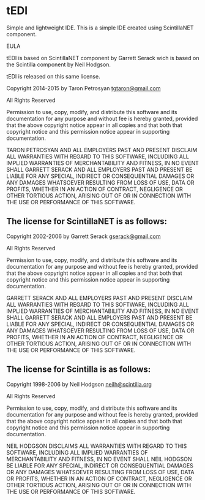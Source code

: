 # tEDI
Simple and lightweight IDE.
This is a simple IDE created using ScintillaNET component.

EULA

tEDI is based on ScintillaNET component by Garrett Serack wich is based on the Scintilla component by Neil Hodgson.

tEDI is released on this same license.

Copyright 2014-2015 by Taron Petrosyan <tgtaron@gmail.com>

All Rights Reserved 

Permission to use, copy, modify, and distribute this software and its documentation for any purpose and without fee is hereby granted, provided that the above copyright notice appear in all copies and that both that copyright notice and this permission notice appear in supporting documentation. 

TARON PETROSYAN AND ALL EMPLOYERS PAST AND PRESENT DISCLAIM ALL WARRANTIES WITH REGARD TO THIS SOFTWARE, INCLUDING ALL IMPLIED WARRANTIES OF MERCHANTABILITY AND FITNESS, IN NO EVENT SHALL GARRETT SERACK AND ALL EMPLOYERS PAST AND PRESENT BE LIABLE FOR ANY SPECIAL, INDIRECT OR CONSEQUENTIAL DAMAGES OR ANY DAMAGES WHATSOEVER RESULTING FROM LOSS OF USE, DATA OR PROFITS, WHETHER IN AN ACTION OF CONTRACT, NEGLIGENCE OR OTHER TORTIOUS ACTION, ARISING OUT OF OR IN CONNECTION WITH THE USE OR PERFORMANCE OF THIS SOFTWARE. 


The license for ScintillaNET is as follows:
-----------------------------------------------------------------------
Copyright 2002-2006 by Garrett Serack <gserack@gmail.com>

All Rights Reserved 

Permission to use, copy, modify, and distribute this software and its documentation for any purpose and without fee is hereby granted, provided that the above copyright notice appear in all copies and that both that copyright notice and this permission notice appear in supporting documentation. 

GARRETT SERACK AND ALL EMPLOYERS PAST AND PRESENT DISCLAIM ALL WARRANTIES WITH REGARD TO THIS SOFTWARE, INCLUDING ALL IMPLIED WARRANTIES OF MERCHANTABILITY AND FITNESS, IN NO EVENT SHALL GARRETT SERACK AND ALL EMPLOYERS PAST AND PRESENT BE LIABLE FOR ANY SPECIAL, INDIRECT OR CONSEQUENTIAL DAMAGES OR ANY DAMAGES WHATSOEVER RESULTING FROM LOSS OF USE, DATA OR PROFITS, WHETHER IN AN ACTION OF CONTRACT, NEGLIGENCE OR OTHER TORTIOUS ACTION, ARISING OUT OF OR IN CONNECTION WITH THE USE OR PERFORMANCE OF THIS SOFTWARE. 

The license for Scintilla is as follows:
-----------------------------------------------------------------------
Copyright 1998-2006 by Neil Hodgson <neilh@scintilla.org>

All Rights Reserved 

Permission to use, copy, modify, and distribute this software and its documentation for any purpose and without fee is hereby granted, provided that the above copyright notice appear in all copies and that both that copyright notice and this permission notice appear in supporting documentation. 

NEIL HODGSON DISCLAIMS ALL WARRANTIES WITH REGARD TO THIS SOFTWARE, INCLUDING ALL IMPLIED WARRANTIES OF MERCHANTABILITY AND FITNESS, IN NO EVENT SHALL NEIL HODGSON BE LIABLE FOR ANY SPECIAL, INDIRECT OR CONSEQUENTIAL DAMAGES OR ANY DAMAGES WHATSOEVER RESULTING FROM LOSS OF USE, DATA OR PROFITS, WHETHER IN AN ACTION OF CONTRACT, NEGLIGENCE OR OTHER TORTIOUS ACTION, ARISING OUT OF OR IN CONNECTION WITH THE USE OR PERFORMANCE OF THIS SOFTWARE.
